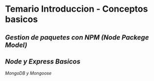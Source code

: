 # Temario Introduccion - Conceptos basicos

*Gestion de paquetes con NPM (Node Packege Model)*
---
*Node y Express Basicos*
---
*MongoDB y Mongoose*